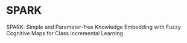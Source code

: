 # SPARK
SPARK: Simple and Parameter-free Knowledge Embedding with Fuzzy Cognitive Maps for Class Incremental Learning
